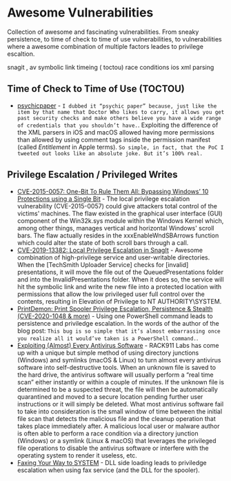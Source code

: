 # Awesome Vulnerabilities

Collection of awesome and fascinating vulnerabilities. From sneaky persistence, to time of check to time of use vulnerabilities, to vulnerabilities where a awesome combination of multiple factors leades to privilege escaltion.

snagit ,
av symbolic link timeing ( toctou)
race conditions
ios xml parsing


## Time of Check to Time of Use (TOCTOU)

* [psychicpaper](https://siguza.github.io/psychicpaper/) - `I dubbed it “psychic paper” because, just like the item by that name that Doctor Who likes to carry, it allows you get past security checks and make others believe you have a wide range of credentials that you shouldn’t have.`. Exploiting the difference of the XML parsers in iOS and macOS allowed having more permissions than allowed by using comment tags inside the permission manifest (called _Entitlement_ in Apple terms). `So simple, in fact, that the PoC I tweeted out looks like an absolute joke. But it’s 100% real.`

## Privilege Escalation / Privileged Writes

* [CVE-2015-0057: One-Bit To Rule Them All: Bypassing Windows’ 10 Protections using a Single Bit](https://breakingmalware.com/vulnerabilities/one-bit-rule-bypassing-windows-10-protections-using-single-bit/) - The local privilege escalation vulnerability (CVE-2015-0057) could give attackers total control of the victims' machines. The flaw existed in the graphical user interface (GUI) component of the Win32k.sys module within the Windows Kernel which, among other things, manages vertical and horizontal Windows' scroll bars. The flaw actually resides in the xxxEnableWndSBArrows function which could alter the state of both scroll bars through a call.
* [CVE-2019-13382: Local Privilege Escalation in SnagIt](https://enigma0x3.net/2019/07/24/cve-2019-13382-privilege-escalation-in-snagit/) - Awesome combination of high-privilege service and user-writable directories. When the [TechSmith Uploader Service] checks for [invalid] presentations, it will move the file out of the QueuedPresentations folder and into the InvalidPresentations folder. When it does so, the service will hit the symbolic link 
and write the new file into a protected location with permissions that allow the low privileged user 
full control over the contents, resulting in Elevation of Privilege to NT AUTHORITY\SYSTEM.
* [PrintDemon: Print Spooler Privilege Escalation, Persistence & Stealth (CVE-2020-1048 & more)](https://windows-internals.com/printdemon-cve-2020-1048/) - Using one PowerShell command leads to persistence and priviledge escalation. In the words of the author of the blog post: `This bug is so simple that it’s almost embarrassing once you realize all it would’ve taken is a PowerShell command.`.
* [Exploiting (Almost) Every Antivirus Software](https://www.rack911labs.com/research/exploiting-almost-every-antivirus-software/) - RACK911 Labs has come up with a unique but simple method of using directory junctions (Windows) and symlinks (macOS & Linux) to turn almost every antivirus software into self-destructive tools. When an unknown file is saved to the hard drive, the antivirus software will usually perform a “real time scan” either instantly or within a couple of minutes. If the unknown file is determined to be a suspected threat, the file will then be automatically quarantined and moved to a secure location pending further user instructions or it will simply be deleted. What most antivirus software fail to take into consideration is the small window of time between the initial file scan that detects the malicious file and the cleanup operation that takes place immediately after. A malicious local user or malware author is often able to perform a race condition via a directory junction (Windows) or a symlink (Linux & macOS) that leverages the privileged file operations to disable the antivirus software or interfere with the operating system to render it useless, etc.
* [Faxing Your Way to SYSTEM](https://windows-internals.com/faxing-your-way-to-system/) - DLL side loading leads to priviledge escalation when using fax service (and the DLL for the spooler).
